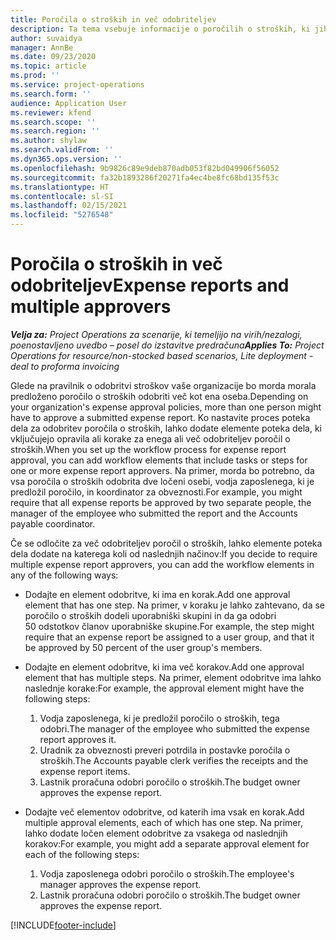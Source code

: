 ```yaml
---
title: Poročila o stroških in več odobriteljev
description: Ta tema vsebuje informacije o poročilih o stroških, ki jih mora odobriti več kot ena oseba.
author: suvaidya
manager: AnnBe
ms.date: 09/23/2020
ms.topic: article
ms.prod: ''
ms.service: project-operations
ms.search.form: ''
audience: Application User
ms.reviewer: kfend
ms.search.scope: ''
ms.search.region: ''
ms.author: shylaw
ms.search.validFrom: ''
ms.dyn365.ops.version: ''
ms.openlocfilehash: 9b9826c89e9deb870adb053f82bd049906f56052
ms.sourcegitcommit: fa32b1893286f20271fa4ec4be8fc68bd135f53c
ms.translationtype: HT
ms.contentlocale: sl-SI
ms.lasthandoff: 02/15/2021
ms.locfileid: "5276548"
---
```

# <a name="expense-reports-and-multiple-approvers"></a><span data-ttu-id="2e5a6-103">Poročila o stroških in več odobriteljev</span><span class="sxs-lookup"><span data-stu-id="2e5a6-103">Expense reports and multiple approvers</span></span>

<span data-ttu-id="2e5a6-104">_**Velja za:** Project Operations za scenarije, ki temeljijo na virih/nezalogi, poenostavljeno uvedbo – posel do izstavitve predračuna_</span><span class="sxs-lookup"><span data-stu-id="2e5a6-104">_**Applies To:** Project Operations for resource/non-stocked based scenarios, Lite deployment - deal to proforma invoicing_</span></span>

<span data-ttu-id="2e5a6-105">Glede na pravilnik o odobritvi stroškov vaše organizacije bo morda morala predloženo poročilo o stroških odobriti več kot ena oseba.</span><span class="sxs-lookup"><span data-stu-id="2e5a6-105">Depending on your organization's expense approval policies, more than one person might have to approve a submitted expense report.</span></span> <span data-ttu-id="2e5a6-106">Ko nastavite proces poteka dela za odobritev poročila o stroških, lahko dodate elemente poteka dela, ki vključujejo opravila ali korake za enega ali več odobriteljev poročil o stroških.</span><span class="sxs-lookup"><span data-stu-id="2e5a6-106">When you set up the workflow process for expense report approval, you can add workflow elements that include tasks or steps for one or more expense report approvers.</span></span> <span data-ttu-id="2e5a6-107">Na primer, morda bo potrebno, da vsa poročila o stroških odobrita dve ločeni osebi, vodja zaposlenega, ki je predložil poročilo, in koordinator za obveznosti.</span><span class="sxs-lookup"><span data-stu-id="2e5a6-107">For example, you might require that all expense reports be approved by two separate people, the manager of the employee who submitted the report and the Accounts payable coordinator.</span></span>

<span data-ttu-id="2e5a6-108">Če se odločite za več odobriteljev poročil o stroških, lahko elemente poteka dela dodate na katerega koli od naslednjih načinov:</span><span class="sxs-lookup"><span data-stu-id="2e5a6-108">If you decide to require multiple expense report approvers, you can add the workflow elements in any of the following ways:</span></span>

- <span data-ttu-id="2e5a6-109">Dodajte en element odobritve, ki ima en korak.</span><span class="sxs-lookup"><span data-stu-id="2e5a6-109">Add one approval element that has one step.</span></span> <span data-ttu-id="2e5a6-110">Na primer, v koraku je lahko zahtevano, da se poročilo o stroških dodeli uporabniški skupini in da ga odobri 50 odstotkov članov uporabniške skupine.</span><span class="sxs-lookup"><span data-stu-id="2e5a6-110">For example, the step might require that an expense report be assigned to a user group, and that it be approved by 50 percent of the user group's members.</span></span>
- <span data-ttu-id="2e5a6-111">Dodajte en element odobritve, ki ima več korakov.</span><span class="sxs-lookup"><span data-stu-id="2e5a6-111">Add one approval element that has multiple steps.</span></span> <span data-ttu-id="2e5a6-112">Na primer, element odobritve ima lahko naslednje korake:</span><span class="sxs-lookup"><span data-stu-id="2e5a6-112">For example, the approval element might have the following steps:</span></span>

    1. <span data-ttu-id="2e5a6-113">Vodja zaposlenega, ki je predložil poročilo o stroških, tega odobri.</span><span class="sxs-lookup"><span data-stu-id="2e5a6-113">The manager of the employee who submitted the expense report approves it.</span></span>
    2. <span data-ttu-id="2e5a6-114">Uradnik za obveznosti preveri potrdila in postavke poročila o stroških.</span><span class="sxs-lookup"><span data-stu-id="2e5a6-114">The Accounts payable clerk verifies the receipts and the expense report items.</span></span>
    3. <span data-ttu-id="2e5a6-115">Lastnik proračuna odobri poročilo o stroških.</span><span class="sxs-lookup"><span data-stu-id="2e5a6-115">The budget owner approves the expense report.</span></span>

- <span data-ttu-id="2e5a6-116">Dodajte več elementov odobritve, od katerih ima vsak en korak.</span><span class="sxs-lookup"><span data-stu-id="2e5a6-116">Add multiple approval elements, each of which has one step.</span></span> <span data-ttu-id="2e5a6-117">Na primer, lahko dodate ločen element odobritve za vsakega od naslednjih korakov:</span><span class="sxs-lookup"><span data-stu-id="2e5a6-117">For example, you might add a separate approval element for each of the following steps:</span></span>

    1. <span data-ttu-id="2e5a6-118">Vodja zaposlenega odobri poročilo o stroških.</span><span class="sxs-lookup"><span data-stu-id="2e5a6-118">The employee's manager approves the expense report.</span></span>
    2. <span data-ttu-id="2e5a6-119">Lastnik proračuna odobri poročilo o stroških.</span><span class="sxs-lookup"><span data-stu-id="2e5a6-119">The budget owner approves the expense report.</span></span>


[!INCLUDE[footer-include](../includes/footer-banner.md)]